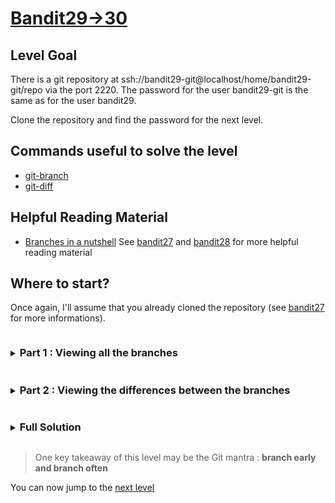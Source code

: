 # [Bandit29->30](https://overthewire.org/wargames/bandit/bandit30.html)

## Level Goal

There is a git repository at ssh://bandit29-git@localhost/home/bandit29-git/repo via the port 2220. 
The password for the user bandit29-git is the same as for the user bandit29.

Clone the repository and find the password for the next level.

## Commands useful to solve the level

- [git-branch](https://www.git-scm.com/docs/git-branch)
- [git-diff](https://www.git-scm.com/docs/git-diff)

## Helpful Reading Material

- [Branches in a nutshell](https://git-scm.com/book/en/v2/Git-Branching-Branches-in-a-Nutshell)
See [bandit27](/bandit/bandit27) and [bandit28](/bandit/bandit28) for more helpful reading material

## Where to start?

Once again, I'll assume that you already cloned the repository (see [bandit27](/bandit/bandit27) for 
more informations).


<details>
<summary><h3 style="display:inline-block">Part 1 : Viewing all the branches</h3></summary>

When we try to view the log and to show the differences in the repository, we don't get any relevant information.

Another great capability of git is the ability to `branch`. A branch is a line of development which is totally independent from all the others from 
the point when it has been created. 

<details>
<summary>Hint</summary>

By looking at the [git-branch](https://www.git-scm.com/docs/git-branch) man page, can you figure out a way to list all the branches in 
the repository?
</details>

<details>
<summary>Solution</summary>

We want to list all the branches of the repository. Let's run the following command :
```bash
git branch -a
```
This will list all the local branches (which is only master at the moment) and all the remote tracking branches.
The following command outputs 3 branches : `dev`, `master` and `sploits-dev`. Let's now see if we can retrieve the password in one of these 
two other branches.
</details>
</details>


<details>
<summary><h3 style="display:inline-block">Part 2 : Viewing the differences between the branches</h3></summary>

Now that we know that there are multiple branches, we'll try to view the differences between the README.md file and the files on 
the other branches
<details>
<summary>Hint</summary>

Looking at the [git-diff](https://git-scm.com/docs/git-diff) man page, can you figure out a way to view the differences between the master branch and the 
other branches?
</details>

<details>
<summary>Solution</summary>

Let's try and run the following command :
```bash
git diff remotes/origin/dev
```

> We need to use remotes/origin/dev because the dev branch is not tracked locally. To track the remotes/origin/dev locally you'd have to run 
> `git checkout dev` first.

When running the following command, we can see that the password is on the `dev` branch and use it to connect to the next level.
</details>
</details>

<details>
<summary><h3 style="display:inline-block">Full Solution</h3></summary>

1. `git branch -a` to view all the branches in the repository
2. `git diff remotes/origin/dev` to view the changes between the `dev` branch and the master branch

</details>

> One key takeaway of this level may be the Git mantra : **branch early and branch often**

You can now jump to the [next level](/bandit/bandit30.md)
